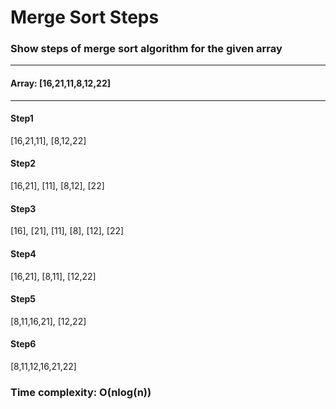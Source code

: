 # Merge Sort Steps
### Show steps of merge sort algorithm for the given array
---
#### **Array: [16,21,11,8,12,22]**
---
#### **Step1**
[16,21,11], [8,12,22]

#### **Step2**
[16,21], [11], [8,12], [22]

#### **Step3**
[16], [21], [11], [8], [12], [22]

#### **Step4**
[16,21], [8,11], [12,22]

#### **Step5**
[8,11,16,21], [12,22]

#### **Step6**
[8,11,12,16,21,22]

### Time complexity: O(nlog(n))

